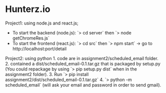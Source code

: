 # Hunterz.io
Project1: using node.js and react.js;<br />
<ul>
  <li>To start the backend (node.js):  `> cd server`  then `> node getChromeRes.js` </li>
  <li>To start the frontend (react.js): `> cd src` then `> npm start` -> go to http://localhost:port/detail  </li>
</ul>
Project2: using python
1. code are in assignment2/scheduled_email folder.
2. contained a dist/scheduled_email-0.1.tar.gz that is packaged by setup.py
(You could repackage by using `> pip setup.py dist` when in the assignment2 folder).
3. Run `> pip install assignment2/dist/scheduled_email-0.1.tar.gz`
4. `> python -m scheduled_email` (will ask your email and password in order to send gmail).
